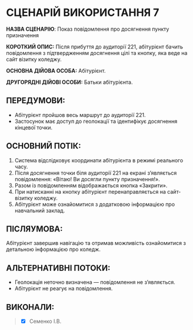 # СЦЕНАРІЙ ВИКОРИСТАННЯ 7

**НАЗВА СЦЕНАРІЮ**:	Показ повідомлення про досягнення пункту призначення

**КОРОТКИЙ ОПИС:** Після прибуття до аудиторії 221, абітурієнт бачить повідомлення з підтвердженням досягнення цілі та кнопку, яка веде на сайт візитку коледжу.

**ОСНОВНА ДІЙОВА ОСОБА:** Абітурієнт.

**ДРУГОРЯДНІ ДІЙОВІ ОСОБИ:** Батьки абітурієнта.

## ПЕРЕДУМОВИ:

* Абітурієнт пройшов весь маршрут до аудиторії 221.
* Застосунок має доступ до геолокації та ідентифікує досягнення кінцевої точки.

## ОСНОВНИЙ ПОТІК:
1.	Система відслідковує координати абітурієнта в режимі реального часу.
2.	Після досягнення точки біля аудиторії 221 на екрані з’являється повідомлення: «Вітаю! Ви досягли пункту призначення!».
3.	Разом із повідомленням відображається кнопка «Закрити».
4.	При натисканні на кнопку абітурієнт перенаправляється на сайт-візитку коледжу.
5.	Абітурієнт може ознайомитися з додатковою інформацією про навчальний заклад.

## ПІСЛЯУМОВА:

Абітурієнт завершив навігацію та отримав можливість ознайомитися з детальною інформацією про коледж.

## АЛЬТЕРНАТИВНІ ПОТОКИ:

* Геолокація неточно визначена — повідомлення не з’являється.
* Абітурієнт не реагує на повідомлення.
  
## ВИКОНАЛИ:
>- [x] Семенко І.В.
